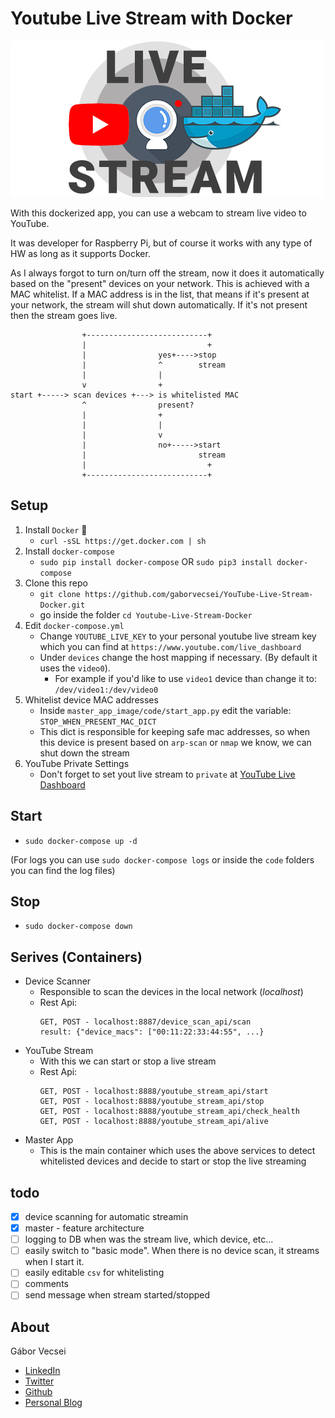 # Youtube Live Stream with Docker

![logo](art/live_stream_youtube_docker_logo.png)

With this dockerized app, you can use a webcam to stream live video to YouTube.

It was developer for Raspberry Pi, but of course it works with any type of HW as long as it supports Docker.

As I always forgot to turn on/turn off the stream, now it does it automatically based on the "present"
devices on your network. This is achieved with a MAC whitelist. If a MAC address is in the list, that means
if it's present at your network, the stream will shut down automatically. If it's not present then the stream goes live.

```
                +---------------------------+
                |                           +
                |                yes+---->stop
                |                ^        stream
                |                |
                v                +
start +-----> scan devices +---> is whitelisted MAC
                ^                present?
                |                +
                |                |
                |                v
                |                no+----->start
                |                         stream
                |                           +
                +---------------------------+
```

## Setup

1. Install `Docker` 🐳
    - `curl -sSL https://get.docker.com | sh`
2. Install `docker-compose`
    - `sudo pip install docker-compose` OR `sudo pip3 install docker-compose`
3. Clone this repo
    - `git clone https://github.com/gaborvecsei/YouTube-Live-Stream-Docker.git`
    - go inside the folder `cd Youtube-Live-Stream-Docker`
4. Edit `docker-compose.yml`
    - Change `YOUTUBE_LIVE_KEY` to your personal youtube live stream key which you can find at `https://www.youtube.com/live_dashboard`
    - Under `devices` change the host mapping if necessary. (By default it uses the `video0`).
      - For example if you'd like to use `video1` device than change it to: `/dev/video1:/dev/video0`
5. Whitelist device MAC addresses
    - Inside `master_app_image/code/start_app.py` edit the variable: `STOP_WHEN_PRESENT_MAC_DICT`
    - This dict is responsible for keeping safe mac addresses, so when this device is present based on
    `arp-scan` or `nmap` we know, we can shut down the stream
6. YouTube Private Settings
    - Don't forget to set yout live stream to `private` at [YouTube Live Dashboard](https://www.youtube.com/live_dashboard)

## Start

- `sudo docker-compose up -d`

(For logs you can use `sudo docker-compose logs` or inside the `code` folders you can find the log files)

## Stop

- `sudo docker-compose down`

## Serives (Containers)

- Device Scanner
    - Responsible to scan the devices in the local network (*localhost*)
    - Rest Api:
        ```
        GET, POST - localhost:8887/device_scan_api/scan
        result: {"device_macs": ["00:11:22:33:44:55", ...}
        ```
- YouTube Stream
    - With this we can start or stop a live stream
    - Rest Api:
        ```
        GET, POST - localhost:8888/youtube_stream_api/start
        GET, POST - localhost:8888/youtube_stream_api/stop
        GET, POST - localhost:8888/youtube_stream_api/check_health
        GET, POST - localhost:8888/youtube_stream_api/alive
        ```
- Master App
    - This is the main container which uses the above services to detect whitelisted devices and decide to start or
    stop the live streaming

## todo

- [x] device scanning for automatic streamin
- [x] master - feature architecture
- [ ] logging to DB when was the stream live, which device, etc...
- [ ] easily switch to "basic mode". When there is no device scan, it streams when I start it.
- [ ] easily editable `csv` for whitelisting
- [ ] comments
- [ ] send message when stream started/stopped

## About

Gábor Vecsei

- [LinkedIn](https://www.linkedin.com/in/gaborvecsei)
- [Twitter](https://twitter.com/GAwesomeBE)
- [Github](https://github.com/gaborvecsei)
- [Personal Blog](https://gaborvecsei.wordpress.com/)
